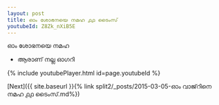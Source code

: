 ```yaml
---
layout: post
title: ഓം ശോഭനയെ നമഹ ൧൧ ടൈംസ്
youtubeId: Z8Zk_nXiB5E
---
```

 
 
 ഓം ശോഭനയെ നമഹ 
 
 -  ആരാണ് നല്ല ഓഗറി 
 
  
 
  
 
 
 
 
 
 


{% include youtubePlayer.html id=page.youtubeId %}
 
[Next]({{ site.baseurl }}{% link  split2/_posts/2015-03-05-ഓം വാജ്‌റിനെ നമഹ ൧൧ ടൈംസ്.md%})
 
